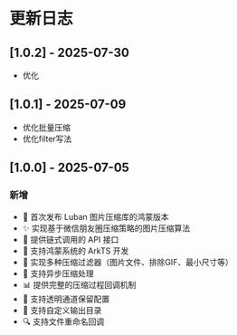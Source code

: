 # 更新日志

## [1.0.2] - 2025-07-30
-  优化

## [1.0.1] - 2025-07-09
- 优化批量压缩
- 优化filter写法

## [1.0.0] - 2025-07-05

### 新增
- 🎉 首次发布 Luban 图片压缩库的鸿蒙版本
- ✨ 实现基于微信朋友圈压缩策略的图片压缩算法
- 🔧 提供链式调用的 API 接口
- 📱 支持鸿蒙系统的 ArkTS 开发
- 🎯 实现多种压缩过滤器（图片文件、排除GIF、最小尺寸等）
- 🔄 支持异步压缩处理
- 📊 提供完整的压缩过程回调机制
- 🎨 支持透明通道保留配置
- 📁 支持自定义输出目录
- 🔍 支持文件重命名回调